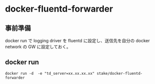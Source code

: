 # docker-fluentd-forwarder

## 事前準備

docker run で logging driver を fluentd に設定し、送信先を自分の docker network の GW に設定しておく。

## docker run

```
docker run -d  -e "td_server=xx.xx.xx.xx" stake/docker-fluentd-forwarder
```
